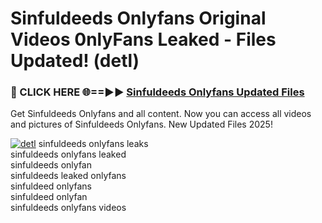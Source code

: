 # Sinfuldeeds Onlyfans Original Videos 0nlyFans Leaked - Files Updated! (detl)

<h3>🔴 CLICK HERE 🌐==►► <a href="https://tinyurl.com/brd5kh86" rel="nofollow">Sinfuldeeds Onlyfans Updated Files</a></h3>

Get Sinfuldeeds Onlyfans and all content. Now you can access all videos and pictures of Sinfuldeeds Onlyfans. New Updated Files 2025!

[![detl](https://i.imgur.com/K7sEzmb.gif)](https://tinyurl.com/brd5kh86)
sinfuldeeds onlyfans leaks<br>
sinfuldeeds onlyfans leaked<br>
sinfuldeeds onlyfan<br>
sinfuldeeds leaked onlyfans<br>
sinfuldeed onlyfans<br>
sinfuldeed onlyfan<br>
sinfuldeeds onlyfans videos